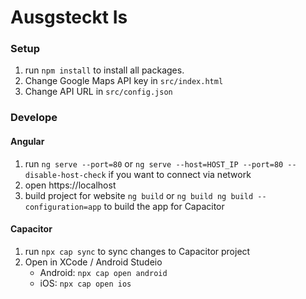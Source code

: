 # Ausgsteckt Is

### Setup
1. run ```npm install``` to install all packages.
1. Change Google Maps API key in ```src/index.html```
2. Change API URL in ```src/config.json```

### Develope

#### Angular
1. run ```ng serve --port=80``` or ```ng serve --host=HOST_IP --port=80 --disable-host-check``` if you want to connect via network
2. open https://localhost
3. build project for website ```ng build``` or ```ng build ng build --configuration=app``` to build the app for Capacitor

#### Capacitor
1. run ```npx cap sync``` to sync changes to Capacitor project
2. Open in XCode / Android Studeio
    - Android: ```npx cap open android```
    - iOS: ```npx cap open ios```